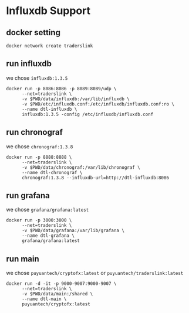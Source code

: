 # Influxdb Support

## docker setting

```
docker network create traderslink
```

## run influxdb

we chose `influxdb:1.3.5`

```
docker run -p 8086:8086 -p 8089:8089/udp \
      --net=traderslink \
      -v $PWD/data/influxdb:/var/lib/influxdb \
      -v $PWD/etc/influxdb.conf:/etc/influxdb/influxdb.conf:ro \
      --name dtl-influxdb \
      influxdb:1.3.5 -config /etc/influxdb/influxdb.conf
```

## run chronograf

we chose `chronograf:1.3.8`

```
docker run -p 8888:8888 \
      --net=traderslink \
      -v $PWD/data/chronograf:/var/lib/chronograf \
      --name dtl-chronograf \
      chronograf:1.3.8 --influxdb-url=http://dtl-influxdb:8086
```

## run grafana

we chose `grafana/grafana:latest`

```
docker run -p 3000:3000 \
      --net=traderslink \
      -v $PWD/data/grafana:/var/lib/grafana \
      --name dtl-grafana \
      grafana/grafana:latest
```

## run main

we chose `puyuantech/cryptofx:latest` or `puyuantech/traderslink:latest`

```
docker run -d -it -p 9000-9007:9000-9007 \
      --net=traderslink \
      -v $PWD/data/main:/shared \
      --name dtl-main \
      puyuantech/cryptofx:latest
```
